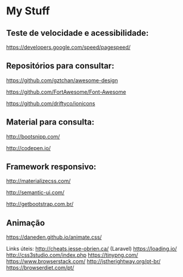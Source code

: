 # My Stuff

## Teste de velocidade e acessibilidade:

https://developers.google.com/speed/pagespeed/

## Repositórios para consultar:

https://github.com/gztchan/awesome-design

https://github.com/FortAwesome/Font-Awesome

https://github.com/driftyco/ionicons

## Material para consulta:

http://bootsnipp.com/

http://codepen.io/

## Framework responsivo:

http://materializecss.com/

http://semantic-ui.com/

http://getbootstrap.com.br/

## Animação

https://daneden.github.io/animate.css/

Links úteis:
http://cheats.jesse-obrien.ca/ (Laravel)
https://loading.io/
http://css3studio.com/index.php
https://tinypng.com/
https://www.browserstack.com/
http://jstherightway.org/pt-br/
https://browserdiet.com/pt/
